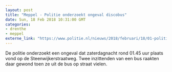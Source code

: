 ```yaml
---
layout: post
title: "Meppel - Politie onderzoekt ongeval discobus"
date: Sun, 18 Feb 2018 10:31:00 GMT
categories: 
- drenthe 
- meppel 
externe_link: "https://www.politie.nl/nieuws/2018/februari/18/01-politie-onderzoekt-ongeval-discobus.html"
---
```


De politie onderzoekt een ongeval dat zaterdagnacht rond 01.45 uur plaats vond op de Steenwijkerstraatweg. Twee inzittenden van een bus raakten daar gewond toen ze uit de bus op straat vielen.
